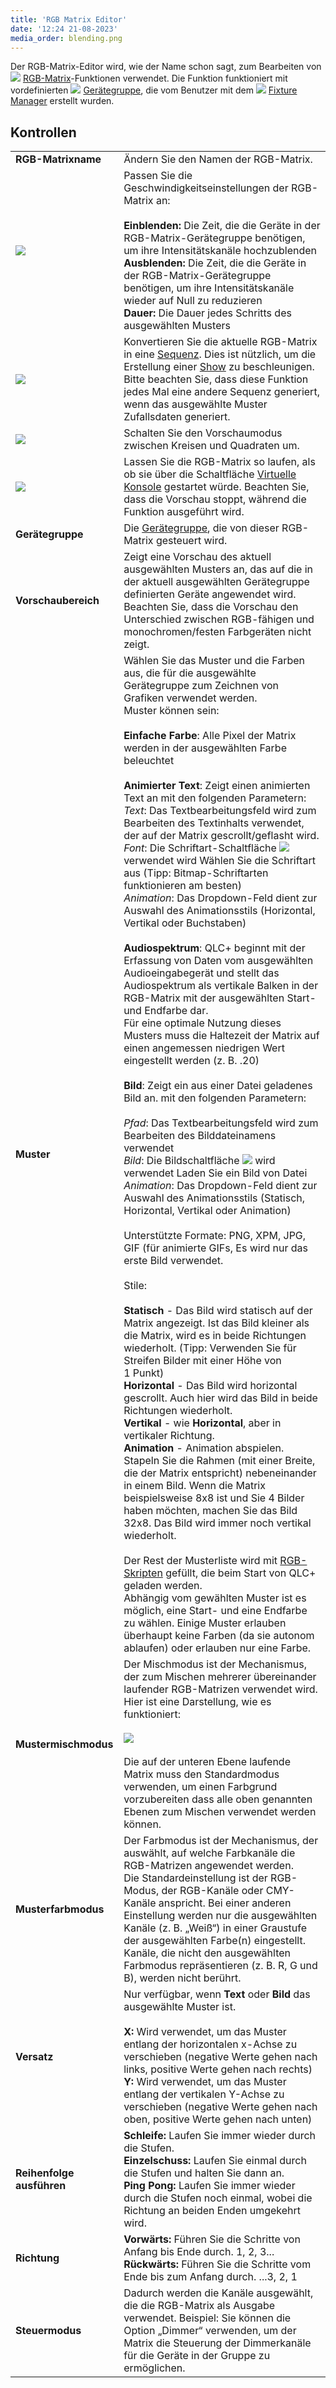 ```yaml
---
title: 'RGB Matrix Editor'
date: '12:24 21-08-2023'
media_order: blending.png
---
```


Der RGB-Matrix-Editor wird, wie der Name schon sagt, zum Bearbeiten von ![](/basics/rgbmatrix.png) [RGB-Matrix](/basics/glossary-and-concepts#rgb-matrix)-Funktionen verwendet. Die Funktion funktioniert mit vordefinierten ![](/basics/group.png) [Gerätegruppe](/basics/glossary-and-concepts#gerätegruppe), die vom Benutzer mit dem ![](/basics/fixture.png) [Fixture Manager](/fixture-manager) erstellt wurden.

Kontrollen
--------

|     |     |
| --- | --- |
| **RGB-Matrixname** | Ändern Sie den Namen der RGB-Matrix. |
| ![](/basics/speed.png) | Passen Sie die Geschwindigkeitseinstellungen der RGB-Matrix an:<br><br>**Einblenden:** Die Zeit, die die Geräte in der RGB-Matrix-Gerätegruppe benötigen, um ihre Intensitätskanäle hochzublenden<br>**Ausblenden:** Die Zeit, die die Geräte in der RGB-Matrix-Gerätegruppe benötigen, um ihre Intensitätskanäle wieder auf Null zu reduzieren<br>**Dauer:** Die Dauer jedes Schritts des ausgewählten Musters |
| ![](/basics/sequence.png) | Konvertieren Sie die aktuelle RGB-Matrix in eine [Sequenz](/basics/glossary-and-concepts#sequenz). Dies ist nützlich, um die Erstellung einer [Show](/basics/glossary-and-concepts#show) zu beschleunigen. Bitte beachten Sie, dass diese Funktion jedes Mal eine andere Sequenz generiert, wenn das ausgewählte Muster Zufallsdaten generiert. |
| ![](/basics/square.png) | Schalten Sie den Vorschaumodus zwischen Kreisen und Quadraten um. |
| ![](/basics/player_play.png) | Lassen Sie die RGB-Matrix so laufen, als ob sie über die Schaltfläche [Virtuelle Konsole](/virtual-console) gestartet würde. Beachten Sie, dass die Vorschau stoppt, während die Funktion ausgeführt wird. |
| **Gerätegruppe** | Die [Gerätegruppe](/basics/glossary-and-concepts#gerätegruppe), die von dieser RGB-Matrix gesteuert wird. |
| **Vorschaubereich** | Zeigt eine Vorschau des aktuell ausgewählten Musters an, das auf die in der aktuell ausgewählten Gerätegruppe definierten Geräte angewendet wird. Beachten Sie, dass die Vorschau den Unterschied zwischen RGB-fähigen und monochromen/festen Farbgeräten nicht zeigt. |
| **Muster** | Wählen Sie das Muster und die Farben aus, die für die ausgewählte Gerätegruppe zum Zeichnen von Grafiken verwendet werden.  <br>Muster können sein:<br><br>**Einfache Farbe**: Alle Pixel der Matrix werden in der ausgewählten Farbe beleuchtet<br> <br>**Animierter Text**: Zeigt einen animierten Text an mit den folgenden Parametern:<br> *Text*: Das Textbearbeitungsfeld wird zum Bearbeiten des Textinhalts verwendet, der auf der Matrix gescrollt/geflasht wird.<br>*Font*: Die Schriftart-Schaltfläche ![](/basics/fonts.png) verwendet wird Wählen Sie die Schriftart aus (Tipp: Bitmap-Schriftarten funktionieren am besten)<br>*Animation*: Das Dropdown-Feld dient zur Auswahl des Animationsstils (Horizontal, Vertikal oder Buchstaben)<br> <br>**Audiospektrum**: QLC+ beginnt mit der Erfassung von Daten vom ausgewählten Audioeingabegerät und stellt das Audiospektrum als vertikale Balken in der RGB-Matrix mit der ausgewählten Start- und Endfarbe dar.  <br> Für eine optimale Nutzung dieses Musters muss die Haltezeit der Matrix auf einen angemessen niedrigen Wert eingestellt werden (z. B. .20)<br> <br>**Bild**: Zeigt ein aus einer Datei geladenes Bild an. mit den folgenden Parametern:<br> <br> *Pfad*: Das Textbearbeitungsfeld wird zum Bearbeiten des Bilddateinamens verwendet<br>*Bild*: Die Bildschaltfläche ![](/basics/image.png) wird verwendet Laden Sie ein Bild von Datei<br>*Animation*: Das Dropdown-Feld dient zur Auswahl des Animationsstils (Statisch, Horizontal, Vertikal oder Animation)<br> <br> Unterstützte Formate: PNG, XPM, JPG, GIF (für animierte GIFs, Es wird nur das erste Bild verwendet.<br> <br> Stile:<br> <br>**Statisch** \- Das Bild wird statisch auf der Matrix angezeigt. Ist das Bild kleiner als die Matrix, wird es in beide Richtungen wiederholt. (Tipp: Verwenden Sie für Streifen Bilder mit einer Höhe von 1 Punkt)<br>**Horizontal** \- Das Bild wird horizontal gescrollt. Auch hier wird das Bild in beide Richtungen wiederholt.<br>**Vertikal** \- wie **Horizontal**, aber in vertikaler Richtung.<br>**Animation** \- Animation abspielen. Stapeln Sie die Rahmen (mit einer Breite, die der Matrix entspricht) nebeneinander in einem Bild. Wenn die Matrix beispielsweise 8x8 ist und Sie 4 Bilder haben möchten, machen Sie das Bild 32x8. Das Bild wird immer noch vertikal wiederholt.<br> <br>Der Rest der Musterliste wird mit [RGB-Skripten](/basics/glossary-and-concepts#rgb-skript) gefüllt, die beim Start von QLC+ geladen werden.  <br>Abhängig vom gewählten Muster ist es möglich, eine Start- und eine Endfarbe zu wählen. Einige Muster erlauben überhaupt keine Farben (da sie autonom ablaufen) oder erlauben nur eine Farbe. |
| **Mustermischmodus** | Der Mischmodus ist der Mechanismus, der zum Mischen mehrerer übereinander laufender RGB-Matrizen verwendet wird.  <br>Hier ist eine Darstellung, wie es funktioniert:<br><br>![](blending.png)<br><br>Die auf der unteren Ebene laufende Matrix muss den Standardmodus verwenden, um einen Farbgrund vorzubereiten dass alle oben genannten Ebenen zum Mischen verwendet werden können. |
| **Musterfarbmodus** | Der Farbmodus ist der Mechanismus, der auswählt, auf welche Farbkanäle die RGB-Matrizen angewendet werden.  <br>Die Standardeinstellung ist der RGB-Modus, der RGB-Kanäle oder CMY-Kanäle anspricht. Bei einer anderen Einstellung werden nur die ausgewählten Kanäle (z. B. „Weiß“) in einer Graustufe der ausgewählten Farbe(n) eingestellt. Kanäle, die nicht den ausgewählten Farbmodus repräsentieren (z. B. R, G und B), werden nicht berührt. |
| **Versatz** | Nur verfügbar, wenn **Text** oder **Bild** das ausgewählte Muster ist.<br><br>**X:** Wird verwendet, um das Muster entlang der horizontalen x-Achse zu verschieben (negative Werte gehen nach links, positive Werte gehen nach rechts)<br>**Y:** Wird verwendet, um das Muster entlang der vertikalen Y-Achse zu verschieben (negative Werte gehen nach oben, positive Werte gehen nach unten) |
| **Reihenfolge ausführen** | **Schleife:** Laufen Sie immer wieder durch die Stufen.<br>**Einzelschuss:** Laufen Sie einmal durch die Stufen und halten Sie dann an.<br>**Ping Pong:** Laufen Sie immer wieder durch die Stufen noch einmal, wobei die Richtung an beiden Enden umgekehrt wird. |
| **Richtung** | **Vorwärts:** Führen Sie die Schritte von Anfang bis Ende durch. 1, 2, 3...<br>**Rückwärts:** Führen Sie die Schritte vom Ende bis zum Anfang durch. ...3, 2, 1 |
| **Steuermodus** | Dadurch werden die Kanäle ausgewählt, die die RGB-Matrix als Ausgabe verwendet. Beispiel: Sie können die Option „Dimmer“ verwenden, um der Matrix die Steuerung der Dimmerkanäle für die Geräte in der Gruppe zu ermöglichen.  |